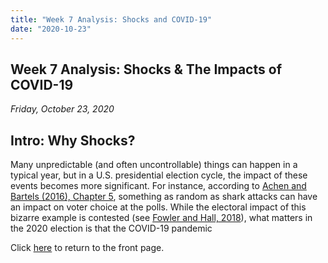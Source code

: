```yaml
---
title: "Week 7 Analysis: Shocks and COVID-19"
date: "2020-10-23"
---
```


## Week 7 Analysis: Shocks & The Impacts of COVID-19
*Friday, October 23, 2020*

## Intro: Why Shocks?
Many unpredictable (and often uncontrollable) things can happen in a typical year, but in a U.S. presidential election cycle, the impact of these events becomes more significant. For instance, according to [Achen and Bartels (2016), Chapter 5](https://www.jstor.org/stable/j.ctvc7770q), something as random as shark attacks can have an impact on voter choice at the polls. While the electoral impact of this bizarre example is contested (see [Fowler and Hall, 2018](https://www.journals.uchicago.edu/doi/abs/10.1086/699244)), what matters in the 2020 election is that the COVID-19 pandemic 

Click [here](https://yanxifang.github.io/Gov-1347) to return to the front page.
